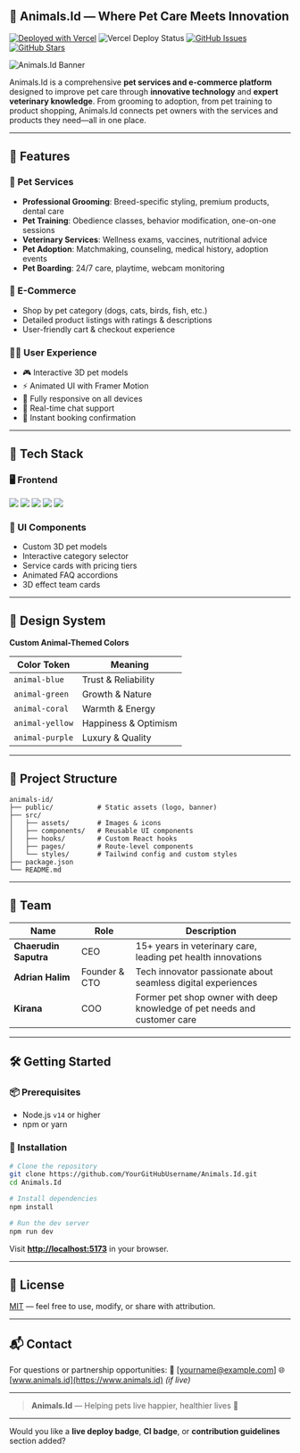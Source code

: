 ## 🐾 Animals.Id — Where Pet Care Meets Innovation 

[![Deployed with Vercel](https://vercel.com/button)](https://animals-id.vercel.app)
![Vercel Deploy Status](https://therealsujitk-vercel-badge.vercel.app/?app=animals-id)
[![GitHub Issues](https://img.shields.io/github/issues/YourGitHubUsername/Animals.Id)](https://github.com/YourGitHubUsername/Animals.Id/issues)
[![GitHub Stars](https://img.shields.io/github/stars/YourGitHubUsername/Animals.Id)](https://github.com/YourGitHubUsername/Animals.Id/stargazers)

![Animals.Id Banner](public/animals-logo-favicon.png)

Animals.Id is a comprehensive **pet services and e-commerce platform** designed to improve pet care through **innovative technology** and **expert veterinary knowledge**. From grooming to adoption, from pet training to product shopping, Animals.Id connects pet owners with the services and products they need—all in one place.

---

## 🚀 Features

### 🐶 Pet Services

* **Professional Grooming**: Breed-specific styling, premium products, dental care
* **Pet Training**: Obedience classes, behavior modification, one-on-one sessions
* **Veterinary Services**: Wellness exams, vaccines, nutritional advice
* **Pet Adoption**: Matchmaking, counseling, medical history, adoption events
* **Pet Boarding**: 24/7 care, playtime, webcam monitoring

### 🛒 E-Commerce

* Shop by pet category (dogs, cats, birds, fish, etc.)
* Detailed product listings with ratings & descriptions
* User-friendly cart & checkout experience

### 🧑‍💻 User Experience

* 🎮 Interactive 3D pet models
* ⚡ Animated UI with Framer Motion
* 📱 Fully responsive on all devices
* 💬 Real-time chat support
* 📆 Instant booking confirmation

---

## 🧱 Tech Stack

### 🖥️ Frontend

<p>
  <img src="https://img.shields.io/badge/React-20232A?style=for-the-badge&logo=react&logoColor=61DAFB" />
  <img src="https://img.shields.io/badge/TypeScript-3178C6?style=for-the-badge&logo=typescript&logoColor=white" />
  <img src="https://img.shields.io/badge/TailwindCSS-38B2AC?style=for-the-badge&logo=tailwind-css&logoColor=white" />
  <img src="https://img.shields.io/badge/Framer_Motion-EF008F?style=for-the-badge&logo=framer&logoColor=white" />
  <img src="https://img.shields.io/badge/React Router-CA4245?style=for-the-badge&logo=react-router&logoColor=white" />
</p>

### 🧩 UI Components

* Custom 3D pet models
* Interactive category selector
* Service cards with pricing tiers
* Animated FAQ accordions
* 3D effect team cards

---

## 🎨 Design System

**Custom Animal-Themed Colors**

| Color Token     | Meaning              |
| --------------- | -------------------- |
| `animal-blue`   | Trust & Reliability  |
| `animal-green`  | Growth & Nature      |
| `animal-coral`  | Warmth & Energy      |
| `animal-yellow` | Happiness & Optimism |
| `animal-purple` | Luxury & Quality     |

---

## 🧩 Project Structure

```
animals-id/
├── public/           # Static assets (logo, banner)
├── src/
│   ├── assets/       # Images & icons
│   ├── components/   # Reusable UI components
│   ├── hooks/        # Custom React hooks
│   ├── pages/        # Route-level components
│   └── styles/       # Tailwind config and custom styles
├── package.json
└── README.md
```

---

## 👤 Team

| Name                  | Role               | Description                                                              |
| --------------------- | ------------------ | ------------------------------------------------------------------------ |
| **Chaerudin Saputra** | CEO                | 15+ years in veterinary care, leading pet health innovations             |
| **Adrian Halim**      | Founder & CTO      | Tech innovator passionate about seamless digital experiences             |
| **Kirana**            | COO                | Former pet shop owner with deep knowledge of pet needs and customer care |

---

## 🛠 Getting Started

### 📦 Prerequisites

* Node.js `v14` or higher
* npm or yarn

### 🔧 Installation

```bash
# Clone the repository
git clone https://github.com/YourGitHubUsername/Animals.Id.git
cd Animals.Id

# Install dependencies
npm install

# Run the dev server
npm run dev
```

Visit **[http://localhost:5173](http://localhost:5173)** in your browser.

---

## 📜 License

[MIT](LICENSE) — feel free to use, modify, or share with attribution.

---

## 📬 Contact

For questions or partnership opportunities:
📧 \[[yourname@example.com](mailto:yourname@example.com)]
🌐 [www.animals.id](https://www.animals.id) *(if live)*

---

> **Animals.Id** — Helping pets live happier, healthier lives 🐾

---

Would you like a **live deploy badge**, **CI badge**, or **contribution guidelines** section added?

